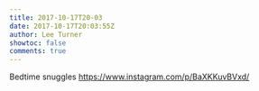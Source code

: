 ```yaml
---
title: 2017-10-17T20-03
date: 2017-10-17T20:03:55Z
author: Lee Turner
showtoc: false
comments: true
---
```


Bedtime snuggles https://www.instagram.com/p/BaXKKuvBVxd/

